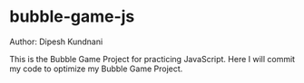 # bubble-game-js
Author: Dipesh Kundnani

This is the Bubble Game Project for practicing JavaScript.
Here I will commit my code to optimize my Bubble Game Project.
